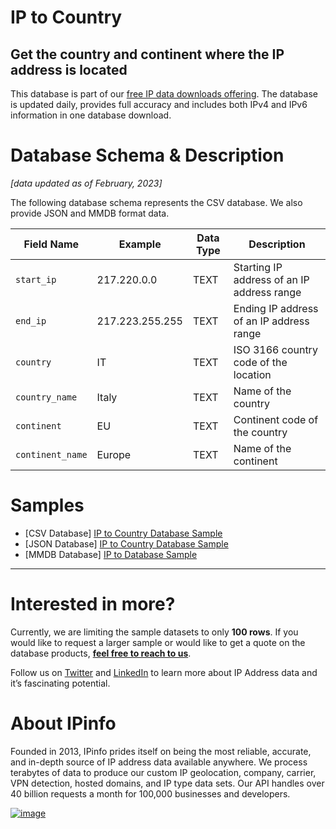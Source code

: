# IP to Country

## Get the country and continent where the IP address is located

This database is part of our [free IP data downloads offering](https://ipinfo.io/products/free-ip-database). The database is updated daily, provides full accuracy and includes both IPv4 and IPv6 information in one database download.

# Database Schema & Description

*[data updated as of February, 2023]*

The following database schema represents the CSV database. We also provide JSON and MMDB format data.

| Field Name | Example | Data Type | Description |
| --- | --- | --- | --- |
| `start_ip` | 217.220.0.0 | TEXT | Starting IP address of an IP address range |
| `end_ip` | 217.223.255.255 | TEXT | Ending IP address of an IP address range |
| `country` | IT | TEXT | ISO 3166 country code of the location |
| `country_name` | Italy | TEXT | Name of the country |
| `continent` | EU | TEXT | Continent code of the country |
| `continent_name` | Europe | TEXT | Name of the continent |


# Samples

- [CSV Database] [IP to Country Database Sample](/IP%20to%20Country/ip_country_sample.csv)
- [JSON Database] [IP to Country Database Sample](/IP%20to%20Country/ip_country_sample.json)
- [MMDB Database] [IP to Database Sample](/IP%20to%20Country/ip_country_sample.mmdb)

---

# Interested in more?

Currently, we are limiting the sample datasets to only **100 rows**. If you would like to request a larger sample or would like to get a quote on the database products, **[feel free to reach to us](https://ipinfo.io/products/ip-database-download#request_form)**.

Follow us on [Twitter](https://twitter.com/ipinfoio) and [LinkedIn](https://www.linkedin.com/company/ipinfo/) to learn more about IP Address data and it’s fascinating potential.

# About IPinfo

Founded in 2013, IPinfo prides itself on being the most reliable, accurate, and in-depth source of IP address data available anywhere. We process terabytes of data to produce our custom IP geolocation, company, carrier, VPN detection, hosted domains, and IP type data sets. Our API handles over 40 billion requests a month for 100,000 businesses and developers.

[![image](https://avatars3.githubusercontent.com/u/15721521?s=128&u=7bb7dde5c4991335fb234e68a30971944abc6bf3&v=4)](https://ipinfo.io/)